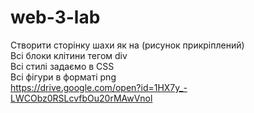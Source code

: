 # web-3-lab

Створити сторінку шахи як на (рисунок прикріплений) \
Всі блоки клітини тегом div \
Всі стилі задаємо в CSS \
Всі фігури в форматі png \
https://drive.google.com/open?id=1HX7y_-LWCObz0RSLcvfbOu20rMAwVnol
